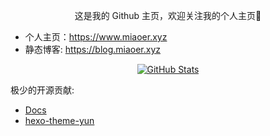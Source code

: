 <p align="center">
这是我的 Github 主页，欢迎关注我的个人主页👻
</p>

- 个人主页：https://www.miaoer.xyz
- 静态博客: https://blog.miaoer.xyz

<!--
![个人网站](https://cdn.jsdelivr.net/gh/miaoermua/CatCDN@latest/images/miaoer-webhome.png)
--->

<p align="center">
  <a href="https://github.com/miaoermua/miaoermua">
    <img alt="GitHub Stats" src="https://github-readme-stats.vercel.app/api?username=miaoermua&show_icons=true" />
    </a>
</p>


极少的开源贡献:
- [Docs](https://github.com/mx-space/docs)
- [hexo-theme-yun](https://github.com/YunYouJun/hexo-theme-yun)
